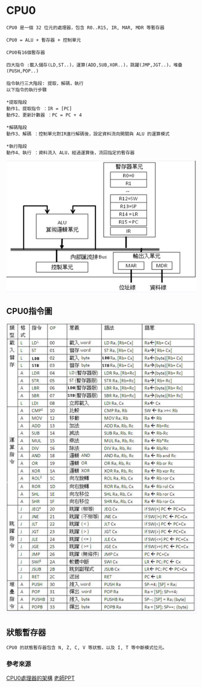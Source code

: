 # CPU0

```
CPU0 是一個 32 位元的處理器，包含 R0..R15, IR, MAR, MDR 等暫存器

CPU0 = ALU + 暫存器 + 控制單元

CPU0有16個暫存器

四大指令 :載入儲存(LD,ST..)，運算(ADD,SUB,XOR..)，跳躍(JMP,JGT..)，堆疊(PUSH,POP..)

指令執行三大階段: 提取，解碼，執行
以下指令的執行步驟

*提取階段
動作1、提取指令 ：IR = [PC]
動作2、更新計數器 ：PC = PC + 4

*解碼階段
動作3、解碼 ：控制單元對IR進行解碼後，設定資料流向開關與 ALU 的運算模式

*執行階段
動作4、執行 ：資料流入 ALU，經過運算後，流回指定的暫存器
```

![img](https://github.com/Kenttsai1/sp110b/raw/master/pict/cpu0.png)

## CPU0指令圖

![img](https://github.com/Kenttsai1/sp110b/raw/master/pict/cpu01.png)

## 狀態暫存器

```
CPU0 的狀態暫存器包含 N, Z, C, V 等狀態，以及 I, T 等中斷模式位元。
```

### 參考來源

[CPU0處理器的架構](http://ccckmit.wikidot.com/ocs:cpu0) [老師PPT](https://www.slideshare.net/ccckmit/2-73472886)
